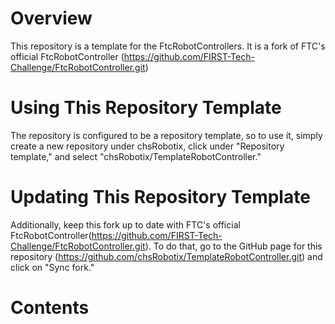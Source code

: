 # Overview
This repository is a template for the FtcRobotControllers.
It is a fork of FTC's official FtcRobotController (https://github.com/FIRST-Tech-Challenge/FtcRobotController.git)

# Using This Repository Template
The repository is configured to be a repository template, so to use it, simply create a new repository under chsRobotix,
click under "Repository template," and select "chsRobotix/TemplateRobotController."

# Updating This Repository Template
Additionally, keep this fork up to date with FTC's official FtcRobotController(https://github.com/FIRST-Tech-Challenge/FtcRobotController.git).
To do that, go to the GitHub page for this repository (https://github.com/chsRobotix/TemplateRobotController.git) and click on "Sync fork."

# Contents
